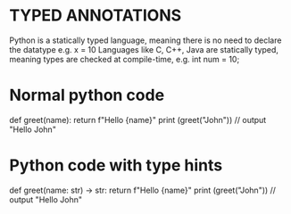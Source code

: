 TYPED ANNOTATIONS
==================
Python is a statically typed language, meaning there is no need to declare the datatype e.g. x = 10
Languages like C, C++, Java are statically typed, meaning types are checked at compile-time, e.g. int num = 10;

Normal python code
===================
def greet(name):
    return f"Hello {name}"
print (greet("John")) // output "Hello John"

Python code with type hints
============================
def greet(name: str) -> str:
   return f"Hello {name}"
print (greet("John")) // output "Hello John"
